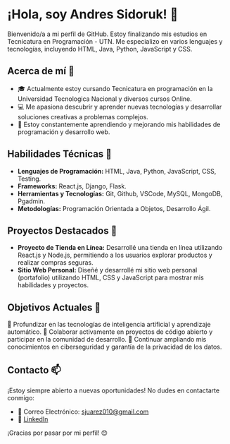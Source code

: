 # ¡Hola, soy Andres Sidoruk! 👋

Bienvenido/a a mi perfil de GitHub. Estoy finalizando mis estudios en Tecnicatura en Programación - UTN. 
Me especializo en varios lenguajes y tecnologías, incluyendo HTML, Java, Python, JavaScript y CSS.

## Acerca de mí 🌟

- 🎓 Actualmente estoy cursando Tecnicatura en programación en la Universidad Tecnologica Nacional y diversos cursos Online.
- 💻 Me apasiona descubrir y aprender nuevas tecnologías y desarrollar soluciones creativas a problemas complejos.
- 🌱 Estoy constantemente aprendiendo y mejorando mis habilidades de programación y desarrollo web.

## Habilidades Técnicas 💼

- **Lenguajes de Programación:** HTML, Java, Python, JavaScript, CSS, Testing.
- **Frameworks:** React.js, Django, Flask.
- **Herramientas y Tecnologías:** Git, Github, VSCode, MySQL, MongoDB, Pgadmin.
- **Metodologías:** Programación Orientada a Objetos, Desarrollo Ágil.

## Proyectos Destacados 🚀

- **Proyecto de Tienda en Línea:** Desarrollé una tienda en línea utilizando React.js y Node.js, permitiendo a los usuarios explorar productos y realizar compras seguras.
- **Sitio Web Personal:** Diseñé y desarrollé mi sitio web personal (portafolio) utilizando HTML, CSS y JavaScript para mostrar mis habilidades y proyectos.

## Objetivos Actuales 🎯

🧠 Profundizar en las tecnologías de inteligencia artificial y aprendizaje automático.
🤝 Colaborar activamente en proyectos de código abierto y participar en la comunidad de desarrollo.
📖 Continuar ampliando mis conocimientos en ciberseguridad y garantía de la privacidad de los datos.

## Contacto 📫

¡Estoy siempre abierto a nuevas oportunidades! No dudes en contactarte conmigo:

- 📧 Correo Electrónico: sjuarez010@gmail.com
- 💼 [LinkedIn](www.linkedin.com/in/andres-sidoruk-49b810288)

¡Gracias por pasar por mi perfil! 😊
